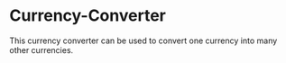 # Currency-Converter
This currency converter can be used to convert one currency into many other currencies.
